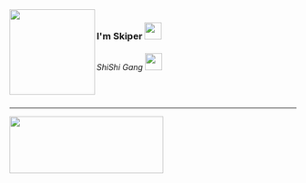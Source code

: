 <img src="https://cdn.discordapp.com/attachments/1182478334949601411/1193011168806191165/1685b9519273959cb9767f7dacc6978b.jpg?ex=65ab293b&is=6598b43b&hm=7a80c2820857ec6422cc27c02ce62941178d54b371e4953d4eef62e2352b9477&" align="left" width="150" height="150">
<h3>I'm Skiper <img src="https://cdn.discordapp.com/emojis/1186668160590565456.gif?v=1" width="30"></h3>
<h6>ShiShi Gang <img src="https://cdn.discordapp.com/emojis/894771957977985024.gif?v=1" width="30"></h6>
<br>
<hr>
<img src="https://cdn.discordapp.com/attachments/1182478334949601411/1193032264611790928/81_sin_titulo_20240105212400.png?ex=65ab3ce1&is=6598c7e1&hm=b142b677d9e3d071bdf77df0dcc06338aa5f31ec395d4ad7757354a27a5ec218&" width="270" height="100">
<br>

